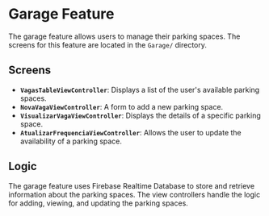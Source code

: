 # Garage Feature

The garage feature allows users to manage their parking spaces. The screens for this feature are located in the `Garage/` directory.

## Screens

*   **`VagasTableViewController`**: Displays a list of the user's available parking spaces.
*   **`NovaVagaViewController`**: A form to add a new parking space.
*   **`VisualizarVagaViewController`**: Displays the details of a specific parking space.
*   **`AtualizarFrequenciaViewController`**: Allows the user to update the availability of a parking space.

## Logic

The garage feature uses Firebase Realtime Database to store and retrieve information about the parking spaces. The view controllers handle the logic for adding, viewing, and updating the parking spaces.
